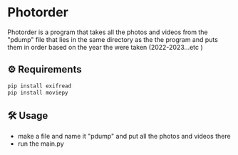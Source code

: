 # Photorder
Photorder is a program that takes all the photos and videos from the "pdump" file that lies in the same directory as the the program and puts them in order based on the year the were taken (2022-2023...etc )

## ⚙ Requirements
```bash
pip install exifread
pip install moviepy
```
## 🛠️ Usage
- make a file and name it "pdump" and put all the photos and videos there
- run the main.py
